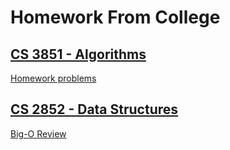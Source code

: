 # Homework From College

## [CS 3851 - Algorithms](https://catalog.msoe.edu/preview_course_nopop.php?catoid=10&coid=8867)  

[Homework problems](https://msoe.us/taylor/cs3851/hw)  
  
## [CS 2852 - Data Structures](https://catalog.msoe.edu/preview_course_nopop.php?catoid=8&coid=7112)  

[Big-O Review](https://msoe.us/taylor/cs2852/Lec0-1)